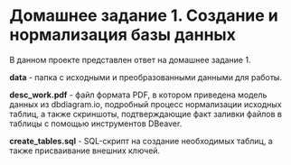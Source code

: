 # Домашнее задание 1. Создание и нормализация базы данных
В данном проекте представлен ответ на домашнее задание 1.

**data** - папка с исходными и преобразованными данными для работы.

**desc_work.pdf** - файл формата PDF, в котором приведена модель данных из dbdiagram.io, подробный процесс нормализации исходных таблиц, а также скриншоты, подтверждающие факт заливки файлов в таблицы с помощью инструментов DBeaver.

**create_tables.sql** - SQL-скрипт на создание необходимых таблиц, а также присваивание внешних ключей.
